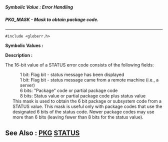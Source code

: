##### Symbolic Value : Error Handling
##### PKG_MASK - Mask to obtain package code.
---
```
#include <globerr.h>
```

**Symbolic Values :**



**Description :**

The 16-bit value of a STATUS error code consists of the following fields:<br>

<ul>
<ul>1 bit:	Flag bit - status message has been displayed<br>
1 bit:	Flag bit - status message came from a remote machine (i.e., a server)<br>
6 bits:	&quot;Package&quot; code or partial package code<br>
8 bits:	Status value or partial package code plus status value<br>
</ul>
This mask is used to obtain the 6 bit package or subsystem code from a STATUS value.  This mask is useful only with package codes that use the designated 6 bits of the status code.  Newer package codes may use more than 6 bits (leaving fewer than 8 bits for the status value).  </ul>



**See Also :**
[PKG](/domino-c-api-docs/reference/Func/PKG)
[STATUS](/domino-c-api-docs/reference/Data/STATUS)
---
